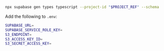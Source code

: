 ```bash
npx supabase gen types typescript --project-id "$PROJECT_REF" --schema public > supabase/types/supabase.ts

```

Add the following to `.env`:

```bash
SUPABASE_URL=
SUPABASE_SERVICE_ROLE_KEY=
S3_ENDPOINT=
S3_ACCESS_KEY_ID=
S3_SECRET_ACCESS_KEY=
```
